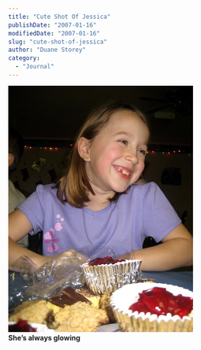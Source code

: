 ```yaml
---
title: "Cute Shot Of Jessica"
publishDate: "2007-01-16"
modifiedDate: "2007-01-16"
slug: "cute-shot-of-jessica"
author: "Duane Storey"
category:
  - "Journal"
---
```


  
[![Jessica](_images/cute-shot-of-jessica-1.jpg)](http://www.flickr.com/photos/duanestorey/359267873/)  
**She’s always glowing**